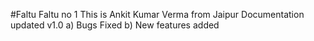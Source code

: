 #Faltu
Faltu no 1
This is Ankit Kumar Verma from Jaipur
Documentation updated
v1.0
a) Bugs Fixed
b) New features added
